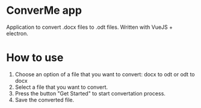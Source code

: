 # ConverMe app
Application to convert .docx files to .odt files. Written with VueJS + electron.

# How to use
1. Choose an option of a file that you want to convert: docx to odt or odt to docx
2. Select a file that you want to convert.
3. Press the button "Get Started" to start convertation process.
4. Save the converted file.
